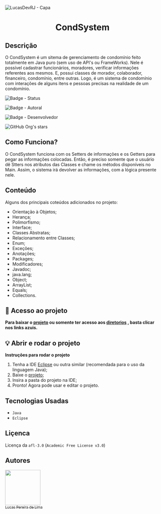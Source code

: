 ![LucasDevRJ - Capa](https://user-images.githubusercontent.com/95040236/147415952-3be56c26-f85d-4489-bb6b-e32128ac7ce3.png)

<h1 align="center">CondSystem</h1>

## Descrição

O CondSystem é um sitema de gerenciamento de condomínio feito totalmente em Java puro (sem uso de API's ou FrameWorks). Nele é possível cadastrar funcionários, moradores, verificar informações referentes aos mesmos. E, possui classes de morador, colaborador, financeiro, condomínio, entre outras. Logo, é um sistema de condomínio com interações de alguns itens e pessoas precisas na realidade de um condomínio.

![Badge - Status](https://img.shields.io/badge/Status-Finalizado-brightgreen)

![Badge - Autoral](https://img.shields.io/badge/Autoral-Sim-brightgreen)

![Badge - Desenvolvedor](https://img.shields.io/badge/Desenvolvedor-LucasDevRJ-brightgreen)

![GitHub Org's stars](https://img.shields.io/github/stars/lucasDevRJ?style=social)

## Como Funciona?</h2>

O CondSystem funciona com os Setters de informações e os Getters para pegar as informações colocadas. Então, é preciso somente que o usuário dê Stters nos atributos das Classes e chame os métodos disponíveis no Main. Assim, o sistema irá devolver as informações, com a lógica presente nele.

## Conteúdo
Alguns dos principais coteúdos adicionados no projeto:

- Orientação à Objetos;
- Herança;
- Polimorfismo;
- Interface;
- Classes Abstratas;
- Relacionamento entre Classes;
- Enum;
- Exceções;
- Anotações;
- Packages;
- Modificadores;
- Javadoc;
- java.lang;
- Object;
- ArrayList;
- Equals;
- Collections.

## :open_file_folder: Acesso ao projeto

**Para baixar o <a href="https://github.com/LucasDevRJ/condSystem/archive/refs/heads/master.zip" >projeto<a/> ou somente ter acesso aos <a href="https://github.com/LucasDevRJ/condSystem">diretorios<a/> , basta clicar nos links azuis.**

## :bulb: Abrir e rodar o projeto

**Instruções para rodar o projeto**
1. Tenha a IDE <a href="https://www.eclipse.org/ide/">Eclipse<a/> ou outra similar (recomendada para o uso da linguagem Java);
2. Baixe o <a href="https://github.com/LucasDevRJ/condSystem/archive/refs/heads/master.zip" >projeto<a/>;
3. Insira a pasta do projeto na IDE;
4. Pronto! Agora pode usar e editar o projeto.

## Tecnologias Usadas
- `Java`
- `Eclipse`
  
## Liçenca

Licença da `afl-3.0` (`Academic Free License v3.0`)

## Autores

[<img src="https://avatars.githubusercontent.com/u/95040236?v=4" width=115><br><sub>Lucas Pereira de Lima</sub>](https://github.com/LucasDevRJ)
